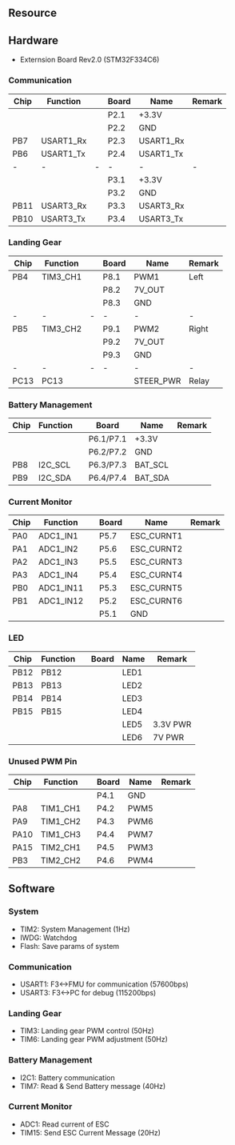 ## Resource

## Hardware
- Externsion Board Rev2.0 (STM32F334C6)

### Communication

|Chip|Function  | |Board|Name       |Remark |
|-   |-         |-|-    |-          |-      |
|    |          | |P2.1 |+3.3V      |       |
|    |          | |P2.2 |GND        |       |
|PB7 |USART1_Rx | |P2.3 |USART1_Rx  |       |
|PB6 |USART1_Tx | |P2.4 |USART1_Tx  |       |
|-   |-         |-|-    |-          |-      |
|    |          | |P3.1 |+3.3V      |       |
|    |          | |P3.2 |GND        |       |
|PB11|USART3_Rx | |P3.3 |USART3_Rx  |       |
|PB10|USART3_Tx | |P3.4 |USART3_Tx  |       |

### Landing Gear

|Chip|Function  | |Board|Name       |Remark |
|-   |-         |-|-    |-          |-      |
|PB4 |TIM3_CH1  | |P8.1 |PWM1       |Left   |
|    |          | |P8.2 |7V_OUT     |       |
|    |          | |P8.3 |GND        |       |
|-   |-         |-|-    |-          |-      |
|PB5 |TIM3_CH2  | |P9.1 |PWM2       |Right  |
|    |          | |P9.2 |7V_OUT     |       |
|    |          | |P9.3 |GND        |       |
|-   |-         |-|-    |-          |-      |
|PC13|PC13      | |     |STEER_PWR  |Relay  |

### Battery Management

|Chip|Function  | |Board    |Name       |Remark |
|-   |-         |-|-        |-          |-      |
|    |          | |P6.1/P7.1|+3.3V      |       |
|    |          | |P6.2/P7.2|GND        |       |
|PB8 |I2C_SCL   | |P6.3/P7.3|BAT_SCL    |       |
|PB9 |I2C_SDA   | |P6.4/P7.4|BAT_SDA    |       |

### Current Monitor

|Chip|Function  | |Board|Name       |Remark |
|-   |-         |-|-    |-          |-      |
|PA0 |ADC1_IN1  | |P5.7 |ESC_CURNT1 |       |
|PA1 |ADC1_IN2  | |P5.6 |ESC_CURNT2 |       |
|PA2 |ADC1_IN3  | |P5.5 |ESC_CURNT3 |       |
|PA3 |ADC1_IN4  | |P5.4 |ESC_CURNT4 |       |
|PB0 |ADC1_IN11 | |P5.3 |ESC_CURNT5 |       |
|PB1 |ADC1_IN12 | |P5.2 |ESC_CURNT6 |       |
|    |          | |P5.1 |GND        |       |

### LED

|Chip|Function  | |Board|Name       |Remark     |
|-   |-         |-|-    |-          |-          |
|PB12|PB12      | |     |LED1       |           |
|PB13|PB13      | |     |LED2       |           |
|PB14|PB14      | |     |LED3       |           |
|PB15|PB15      | |     |LED4       |           |
|    |          | |     |LED5       |3.3V PWR   |
|    |          | |     |LED6       |7V PWR     |

### Unused PWM Pin

|Chip|Function  | |Board|Name       |Remark |
|-   |-         |-|-    |-          |-      |
|    |          | |P4.1 |GND        |       |
|PA8 |TIM1_CH1  | |P4.2 |PWM5       |       |
|PA9 |TIM1_CH2  | |P4.3 |PWM6       |       |
|PA10|TIM1_CH3  | |P4.4 |PWM7       |       |
|PA15|TIM2_CH1  | |P4.5 |PWM3       |       |
|PB3 |TIM2_CH2  | |P4.6 |PWM4       |       |

## Software

### System
- TIM2: System Management (1Hz)
- IWDG: Watchdog
- Flash: Save params of system

### Communication
- USART1: F3<->FMU  for communication   (57600bps)
- USART3: F3<->PC   for debug           (115200bps)

### Landing Gear
- TIM3: Landing gear PWM control (50Hz)
- TIM6: Landing gear PWM adjustment (50Hz)

### Battery Management
- I2C1: Battery communication
- TIM7: Read & Send Battery message (40Hz)

### Current Monitor
- ADC1: Read current of ESC
- TIM15: Send ESC Current Message (20Hz)